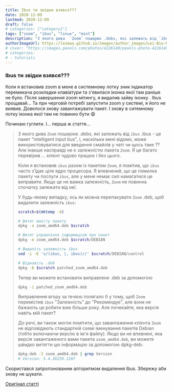 ```yaml
---
title: Ibus ти звідки взявся???
date: 2020-12-09
lastmod: 2020-12-09
draft: false
# categories: ["category1"]
tags: ["zoom", "ibus", "linux", "mint"]
description: "З якого дива  `Zoom` поширює .debs, які залежать від `ibus`"
authorImageUrl: https://leimao.github.io/images/author_images/Lei-Bio-Medium.jpg
# cover: "https://images.pexels.com/photos/4226140/pexels-photo-4226140.jpeg?crop=entropy&cs=srgb&dl=pexels-anna-shvets-4226140.jpg&fit=crop&fm=jpg&h=426&w=640"
# categories:
# - tutorials
---
```


### Ibus ти звідки взявся???

Коли я встановив zoom в мене в системному лотку зник індикатор перемикача розкладки клавіатури та з'явилася іконка якої там раніше не було. Після завершення zoom мітингу, я видалив зайву іконку . Ibus прощавай... Та при черговій потребі запустити zoom у системі, я його не виявив. Довелося знову завантажувати пакет.
І знову в ситемному лотку іконка якої там не повинно бути  :anguished:

Починаю гуглити. І... перша ж стаття...

>З якого дива  `Zoom` поширює .debs, які залежать від `ibus` .ibus - це пакет "intelligent input bus", і, наскільки мені відомо, може використовуватися для введення смайлів у чаті чи щось таке ?? Але інакше насправді не є залежністю пакета `Zoom`. Я це багато перевірив ... клієнт чудово працює і без цього.
>
>Коли я встановив `ibus` разом із пакетом `Zoom`, я помітив, що `ibus` часто з’їдає ціле ядро ​​процесора. Я впевнений, що це помилка пакету чи послуги `ibus`, але у мене немає сил намагатися це виправити. Якщо це не важка залежність, `Zoom` не повинна спочатку залежати від неї.
>
>У будь-якому випадку, ось як можна перепакувати `Zoom` .deb, щоб видалити залежність `ibus`:
>
>```zsh
>scratch=$(mktemp -d)
>
># Витяг вмісту пакету
>dpkg -x zoom_amd64.deb $scratch
>
># Витяг управління інформацією про пакет
>dpkg -e zoom_amd64.deb $scratch/DEBIAN
>
># Видаліть залежність ibus
>sed -i -E 's/(ibus, |, ibus)//' $scratch/DEBIAN/control
>
># Відновіть .deb
>dpkg -b $scratch patched_zoom_amd64.deb
>```
>Тепер ви можете встановити виправлене .deb за допомогою
>```zsh
>dpkg -i patched_zoom_amd64.deb
>```
>Виправлення вгору за течією полягало б у тому, щоб `Zoom` перемістив `ibus` "Залежність" до "Рекомендує", але вони не бажають це робити вже більше року.
>Але почекайте, яка версія навіть мій пакет?
>
>До речі, ви також могли помітити, що завантаження клієнта `Zoom` не відповідають стандартній схемі іменування пакетів Debian (тобто включаючи версію в ім'я файлу). Якщо ви не впевнені, яка версія завантаженого вами пакета `zoom_amd64.deb`, ви можете швидко витягти цю інформацію за допомогою dpkg-deb:
>
>```zsh
>dpkg-deb -I zoom_amd64.deb | grep Version
># Version: 5.4.56259.1207
>```

Скористався  запропонованим алгоритмом видалення Ibus. Збережу аби знову не шукати.

[Оригінал статті](https://hashman.ca/zoom/)
